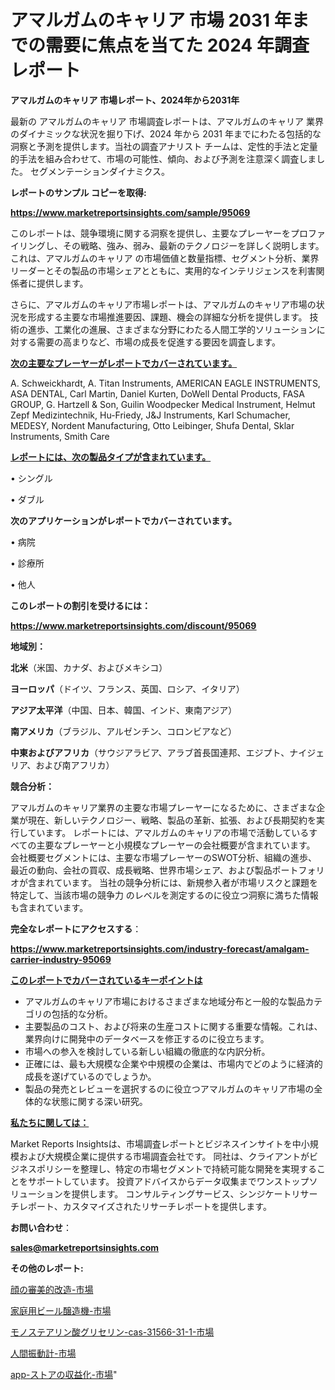 # アマルガムのキャリア 市場 2031 年までの需要に焦点を当てた 2024 年調査レポート

<strong>アマルガムのキャリア 市場レポート、2024年から2031年</strong>

最新の アマルガムのキャリア 市場調査レポートは、アマルガムのキャリア 業界のダイナミックな状況を掘り下げ、2024 年から 2031 年までにわたる包括的な洞察と予測を提供します。当社の調査アナリスト チームは、定性的手法と定量的手法を組み合わせて、市場の可能性、傾向、および予測を注意深く調査しました。 セグメンテーションダイナミクス。



<strong>レポートのサンプル コピーを取得:</strong> <a href=https://www.marketreportsinsights.com/sample/95069>

<strong><u>https://www.marketreportsinsights.com/sample/95069</u></strong></a>

このレポートは、競争環境に関する洞察を提供し、主要なプレーヤーをプロファイリングし、その戦略、強み、弱み、最新のテクノロジーを詳しく説明します。 これは、アマルガムのキャリア の市場価値と数量指標、セグメント分析、業界リーダーとその製品の市場シェアとともに、実用的なインテリジェンスを利害関係者に提供します。

さらに、アマルガムのキャリア市場レポートは、アマルガムのキャリア市場の状況を形成する主要な市場推進要因、課題、機会の詳細な分析を提供します。 技術の進歩、工業化の進展、さまざまな分野にわたる人間工学的ソリューションに対する需要の高まりなど、市場の成長を促進する要因を調査します。



<strong><u>次の主要なプレーヤーがレポートでカバーされています。</u></strong>

A. Schweickhardt, A. Titan Instruments, AMERICAN EAGLE INSTRUMENTS, ASA DENTAL, Carl Martin, Daniel Kurten, DoWell Dental Products, FASA GROUP, G. Hartzell & Son, Guilin Woodpecker Medical Instrument, Helmut Zepf Medizintechnik, Hu-Friedy, J&J Instruments, Karl Schumacher, MEDESY, Nordent Manufacturing, Otto Leibinger, Shufa Dental, Sklar Instruments, Smith Care



<strong><u><b>レポートには、次の製品タイプが含まれています。</b></u></strong>

• シングル

• ダブル



<strong><b>次のアプリケーションがレポートでカバーされています。</b></strong>

• 病院

• 診療所

• 他人



<strong><b>このレポートの割引を受けるには：</b></strong><a href=https://www.marketreportsinsights.com/discount/95069>

<strong><u>https://www.marketreportsinsights.com/discount/95069</u></strong></a>



<strong>地域別：</strong>



<strong>北米</strong>（米国、カナダ、およびメキシコ）



<strong>ヨーロッパ</strong>（ドイツ、フランス、英国、ロシア、イタリア）



<strong>アジア太平洋</strong>（中国、日本、韓国、インド、東南アジア）



<strong>南アメリカ</strong>（ブラジル、アルゼンチン、コロンビアなど）



<strong>中東およびアフリカ</strong>（サウジアラビア、アラブ首長国連邦、エジプト、ナイジェリア、および南アフリカ）



<strong>競合分析：</strong>

アマルガムのキャリア業界の主要な市場プレーヤーになるために、さまざまな企業が現在、新しいテクノロジー、戦略、製品の革新、拡張、および長期契約を実行しています。 レポートには、アマルガムのキャリアの市場で活動しているすべての主要なプレーヤーと小規模なプレーヤーの会社概要が含まれています。 会社概要セグメントには、主要な市場プレーヤーのSWOT分析、組織の進歩、最近の動向、会社の買収、成長戦略、世界市場シェア、および製品ポートフォリオが含まれています。 当社の競争分析には、新規参入者が市場リスクと課題を特定して、当該市場の競争力 のレベルを測定するのに役立つ洞察に満ちた情報も含まれています。



<strong>完全なレポートにアクセスする</strong>：

<a href=https://www.marketreportsinsights.com/industry-forecast/amalgam-carrier-industry-95069>

<strong><u>https://www.marketreportsinsights.com/industry-forecast/amalgam-carrier-industry-95069</u></strong></a>



<strong><u><b>このレポートでカバーされているキーポイントは</b></u></strong>
<ul>
  <li>アマルガムのキャリア市場におけるさまざまな地域分布と一般的な製品カテゴリの包括的な分析。</li>
  <li>主要製品のコスト、および将来の生産コストに関する重要な情報。これは、業界向けに開発中のデータベースを修正するのに役立ちます。</li>
  <li>市場への参入を検討している新しい組織の徹底的な内訳分析。</li>
  <li>正確には、最も大規模な企業や中規模の企業は、市場内でどのように経済的成長を遂げているのでしょうか。</li>
  <li>製品の発売とレビューを選択するのに役立つアマルガムのキャリア市場の全体的な状態に関する深い研究。</li>
</ul>


<strong><u><b>私たちに関しては：</b></u></strong>

Market Reports Insightsは、市場調査レポートとビジネスインサイトを中小規模および大規模企業に提供する市場調査会社です。 同社は、クライアントがビジネスポリシーを整理し、特定の市場セグメントで持続可能な開発を実現することをサポートしています。 投資アドバイスからデータ収集までワンストップソリューションを提供します。 コンサルティングサービス、シンジケートリサーチレポート、カスタマイズされたリサーチレポートを提供します。



<strong><b>お問い合わせ</b></strong>：

<a href=mailto:sales@marketreportsinsights.com>

<strong><u>sales@marketreportsinsights.com</u></strong></a>



<strong>その他のレポート:</strong>

<a href=https://www.linkedin.com/pulse/顔の審美的改造-市場-2023-推進要因と成長機会-2030-data-dive-discoveries-24-analysis-ehqrf/>顔の審美的改造-市場</a>

<a href=https://www.linkedin.com/pulse/家庭用ビール醸造機-市場-2023-年のダイナミクスとビジネストレンド-lnmlf/>家庭用ビール醸造機-市場</a>

<a href=https://www.linkedin.com/pulse/モノステアリン酸グリセリン-cas-31566-31-1-市場-2030-年までの需要に焦点を当てた-4cmef/>モノステアリン酸グリセリン-cas-31566-31-1-市場</a>

<a href=https://www.linkedin.com/pulse/人間振動計-市場-2023-swot-分析と成長率-2030-pr-news-hub-kfnaf/>人間振動計-市場</a>

<a href=https://www.linkedin.com/pulse/app-ストアの収益化-市場-2023-競争分析と事業成長-2030-xemnf/>app-ストアの収益化-市場</a>"
